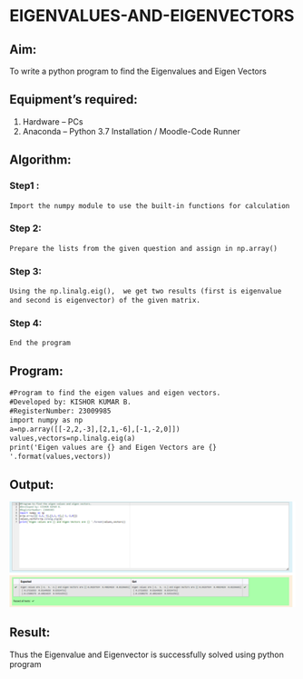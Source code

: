 # EIGENVALUES-AND-EIGENVECTORS
## Aim:
To write a python program to find the Eigenvalues and Eigen Vectors
## Equipment’s required:
1. 	Hardware – PCs
2. 	Anaconda – Python 3.7 Installation / Moodle-Code Runner
## Algorithm:
### Step1 : 
    Import the numpy module to use the built-in functions for calculation
### Step 2: 
    Prepare the lists from the given question and assign in np.array()
### Step 3: 
    Using the np.linalg.eig(),  we get two results (first is eigenvalue and second is eigenvector) of the given matrix.
### Step 4: 
    End the program



## Program:
```
#Program to find the eigen values and eigen vectors.
#Developed by: KISHOR KUMAR B.
#RegisterNumber: 23009985
import numpy as np
a=np.array([[-2,2,-3],[2,1,-6],[-1,-2,0]])
values,vectors=np.linalg.eig(a)
print('Eigen values are {} and Eigen Vectors are {} '.format(values,vectors))
```

## Output:
![output](./Screenshot%202023-10-29%20194851.png)
## Result:
Thus the Eigenvalue and Eigenvector is successfully solved using python program

